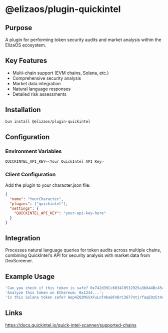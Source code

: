 # @elizaos/plugin-quickintel

## Purpose
A plugin for performing token security audits and market analysis within the ElizaOS ecosystem.

## Key Features
- Multi-chain support (EVM chains, Solana, etc.)
- Comprehensive security analysis
- Market data integration
- Natural language responses
- Detailed risk assessments

## Installation
```bash
bun install @elizaos/plugin-quickintel
```

## Configuration
### Environment Variables
```typescript
QUICKINTEL_API_KEY=<Your QuickIntel API Key>
```

### Client Configuration
Add the plugin to your character.json file:
```json
{
  "name": "YourCharacter",
  "plugins": ["quickintel"],
  "settings": {
    "QUICKINTEL_API_KEY": "your-api-key-here"
  }
}
```

## Integration
Processes natural language queries for token audits across multiple chains, combining QuickIntel's API for security analysis with market data from DexScreener.

## Example Usage
```typescript
'Can you check if this token is safe? 0x742d35Cc6634C0532925a3b844Bc454e4438f44e on BSC';
'Analyze this token on Ethereum: 0x1234...';
'Is this Solana token safe? Hep4ZQ3MSSXFuLnT4baBFVBrC3677ntjrfaqE9zEt4rX';
```

## Links
https://docs.quickintel.io/quick-intel-scanner/supported-chains

